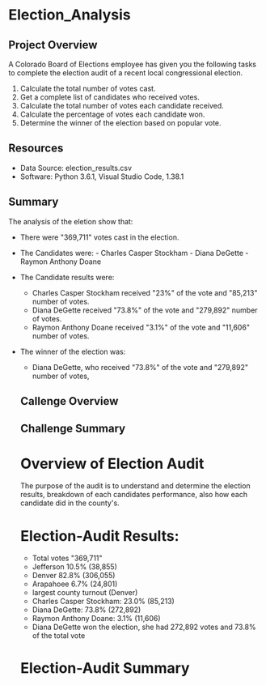# Election_Analysis

## Project Overview
A Colorado Board of Elections employee has given you the following tasks to complete the election audit of a recent local congressional election.

1. Calculate the total number of votes cast.
2. Get a complete list of candidates who received votes.
3. Calculate the total number of votes each candidate received.
4. Calculate the percentage of votes each candidate won.
5. Determine the winner of the election based on popular vote.

## Resources
- Data Source: election_results.csv
- Software: Python 3.6.1, Visual Studio Code, 1.38.1

## Summary
The analysis of the eletion show that:
- There were "369,711" votes cast in the election.
- The Candidates were:
      - Charles Casper Stockham
      - Diana DeGette 
      - Raymon Anthony Doane
- The Candidate results were:
    - Charles Casper Stockham received "23%" of the vote and "85,213" number of votes.
    - Diana DeGette received "73.8%" of the vote and "279,892" number of votes.
    - Raymon Anthony Doane received "3.1%" of the vote and "11,606" number of votes.
- The winner of the election was:
    - Diana DeGette, who received "73.8%" of the vote and "279,892" number of votes,
    
    ## Callenge Overview
    
    ## Challenge Summary
    
    # Overview of Election Audit
    The purpose of the audit is to understand and determine the election results, breakdown of each candidates performance, also how each candidate did in the county's.
    
    # Election-Audit Results:
    - Total votes "369,711"
    - Jefferson 10.5% (38,855)
    - Denver 82.8% (306,055)
    - Arapahoee 6.7% (24,801)
    - largest county turnout (Denver)
    - Charles Casper Stockham: 23.0% (85,213)
    - Diana DeGette: 73.8% (272,892)
    - Raymon Anthony Doane: 3.1% (11,606)
    - Diana DeGette won the election, she had 272,892 votes and 73.8% of the total vote

    # Election-Audit Summary
    